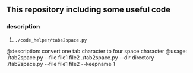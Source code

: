 ## This repository including some useful code 




### description

1. `./code_helper/tabs2space.py`

@description: convert one tab character to four space character
@usage:
    ./tab2space.py --file file1 file2
    ./tab2space.py --dir directory  
    ./tab2space.py --file file1 file2 --keepname 1  
